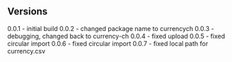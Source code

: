 ## Versions

0.0.1 - initial build
0.0.2 - changed package name to currencych
0.0.3 - debugging, changed back to currency-ch
0.0.4 - fixed upload
0.0.5 - fixed circular import
0.0.6 - fixed circular import
0.0.7 - fixed local path for currency.csv